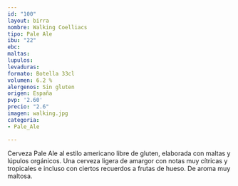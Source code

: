 ```yaml
---
id: "100"
layout: birra
nombre: Walking Coelliacs
tipo: Pale Ale
ibu: "22"
ebc: 
maltas: 
lupulos: 
levaduras: 
formato: Botella 33cl
volumen: 6.2 %
alergenos: Sin gluten
origen: España
pvp: '2.60'
precio: "2.6"
imagen: walking.jpg
categoria:
- Pale_Ale

---
```

Cerveza Pale Ale al estilo americano libre de gluten, elaborada con maltas y lúpulos orgánicos. Una cerveza ligera de amargor con notas muy cítricas y tropicales e incluso con ciertos recuerdos a frutas de hueso. De aroma muy maltosa.